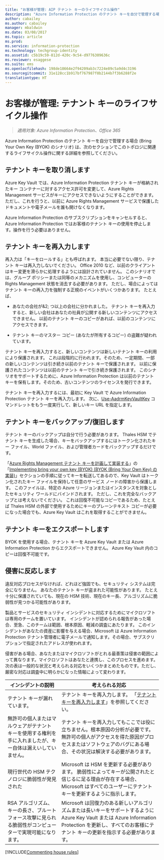 ```yaml
---
title: "お客様が管理: AIP テナント キーのライフサイクル操作"
description: "Azure Information Protection のテナント キーを自分で管理する場合 (Bring Your Own Key (BYOK) のシナリオ) に関連するライフサイクル操作についての情報です。"
author: cabailey
ms.author: cabailey
manager: mbaldwin
ms.date: 03/08/2017
ms.topic: article
ms.prod: 
ms.service: information-protection
ms.technology: techgroup-identity
ms.assetid: c5b19c59-812d-420c-9c54-d9776309636c
ms.reviewer: esaggese
ms.suite: ems
ms.openlocfilehash: 198de18664e2f94209ab3c7224e89c5a9d4c3196
ms.sourcegitcommit: 31e128cc1b917bf767987f0b2144b7f3b6288f2e
translationtype: HT
---
```

# <a name="customer-managed-tenant-key-lifecycle-operations"></a>お客様が管理: テナント キーのライフサイクル操作

>*適用対象: Azure Information Protection、Office 365*

Azure Information Protection のテナント キーを自分で管理する場合 (Bring Your Own Key (BYOK) のシナリオ) は、次のセクションでこのトポロジに関連するライフサイクル操作に関する詳細を参照してください。

## <a name="revoke-your-tenant-key"></a>テナント キーを取り消します
Azure Key Vault では、Azure Information Protection テナント キーが格納されたキー コンテナーに対するアクセス許可を変更して、Azure Rights Management サービスがキーにアクセスできないようにすることができます。 ただし、これを行うと、以前に Azure Rights Management サービスで保護したドキュメントや電子メールを誰も開けなくなります。

Azure Information Protection のサブスクリプションをキャンセルすると、Azure Information Protection ではお客様のテナント キーの使用を停止します。操作を行う必要はありません。


## <a name="re-key-your-tenant-key"></a>テナント キーを再入力します
再入力は「キーをロールする」とも呼ばれます。 本当に必要でない限り、テナント キーは再入力しないでください。 Office 2010 など、以前のクライアントはキー変更を滑らかに処理するようには設計されていません。 このシナリオでは、グループ ポリシーまたは同等のメカニズムを使用し、コンピューターの Rights Management 状態を消去する必要があります。 ただし、場合によってはテナント キーの再入力を強制する正規のイベントがいくつかあります。 たとえば、

-   あなたの会社が&2; つ以上の会社に分かれました。 テナント キーを再入力すると、新しい会社はあなたの社員が公開する新しいコンテンツにアクセスできません。 以前のテナント キーのコピーがあれば、以前のコンテンツにアクセスできます。

-   テナント キーのマスター コピー (あなたが所有するコピー) の盗難が疑われています。

テナント キーを再入力すると、新しいコンテンツは新しいテナント キーの利用により保護されます。 これは段階的に行われます。そのため、一定期間、一部の新しいコンテンツは引き続き以前のテナント キーで保護されます。 以前に保護されたコンテンツは以前のテナント キーで引き続き保護されます。 このシナリオをサポートするために、Azure Information Protection は以前のテナント キーを保有します。そのため、古いコンテンツのライセンスを発行できます。

テナント キーを再入力するには、最初に Key Vault で Azure Information Protection テナント キーを再入力します。 次に、[Use-AadrmKeyVaultKey](/powershell/aadrm/vlatest/use-aadrmkey) コマンドレットをもう一度実行して、新しいキー URL を指定します。

## <a name="backup-and-recover-your-tenant-key"></a>テナント キーをバックアップ/復旧します
テナント キーのバックアップは自分で行う必要があります。 Thales HSM でテナント キーを生成した場合、キーをバックアップするにはトークン化されたキー ファイル、World ファイル、および管理者カードをバックアップするだけです。

「[Azure Rights Management テナント キーを計画して実装する](../plan-design/plan-implement-tenant-key.md)」の「[Implementing bring your own key (BYOK) (BYOK (Bring Your Own Key) の実装)](../plan-design/plan-implement-tenant-key.md#implementing-your-azure-information-protection-tenant-key)」セクションの手順に従ってキーを転送してあるので、Key Vault はトークン化されたキー ファイルを保持して任意のサービス ノードの障害から保護します。 このファイルは、特定の Azure リージョンまたはインスタンスを対象としたセキュリティ ワールドにバインドされます。 ただし、これを完全なバックアップとは考えないでください。 これは回復不可能なコピーであるため、たとえば Thales HSM の外部で使用するためにキーのプレーンテキスト コピーが必要になった場合でも、Azure Key Vault はこれを取得することができません。

## <a name="export-your-tenant-key"></a>テナント キーをエクスポートします
BYOK を使用する場合、テナント キーを Azure Key Vault または Azure Information Protection からエクスポートできません。 Azure Key Vault 内のコピーは回復不可能です。 

## <a name="respond-to-a-breach"></a>侵害に反応します
違反対応プロセスがなければ、どれほど強固でも、セキュリティ システムは完全になりません。 あなたのテナント キーが盗まれた可能性があります。 たとえ十分に保護されていても、現在の HSM 技術、現在のキー長、アルゴリズムに脆弱性が見つかる可能性があります。

製品とサービスのセキュリティ インシデントに対応するためにマイクロソフトは専用のチームを置いています。 インシデントが認められる報告があった場合、至急、このチームは範囲、根本原因、軽減の調査にあたります。 このインシデントがあなたの資産に影響を与える場合、Microsoft は Azure Information Protection テナント管理者に電子メールで通知します。その場合、サブスクリプションで指定されたアドレスが使われます。

侵害がある場合、あなたまたはマイクロソフトがとれる最善策は侵害の範囲によって異なります。マイクロソフトはあなたと連携し、このプロセスを進めます。 次の表は一般的な状況と考えられる対応をいくつかまとめたものです。ただし、厳密な対応は調査中に明らかになった情報によって変わります。

|インシデントの説明|考えられる対応|
|------------------------|-------------------|
|テナント キーが漏れています。|テナント キーを再入力します。 「[テナント キーを再入力します](#re-key-your-tenant-key)」を参照してください。|
|無許可の個人またはマルウェアがテナント キーを使用する権利を手に入れましたが、キー自体は漏えいしていません。|テナント キーを再入力してもここでは役に立ちません。根本原因の分析が必要です。 無許可の個人がアクセスを得た原因がプロセスまたはソフトウェアのバグにある場合、その状況は解決する必要があります。|
|現行世代の HSM テクノロジに脆弱性が発見された|Microsoft は HSM を更新する必要があります。 脆弱性によってキーが公開されたと信じるに足る理由が存在する場合、Microsoft はすべてのユーザーにテナント キーを更新するように指示します。|
|RSA アルゴリズム、キーの長さ、ブルート フォース攻撃に見られる脆弱性がコンピューターで実現可能になります。|Microsoft は回復力のある新しいアルゴリズムまたは長いキーをサポートするように Azure Key Vault または Azure Information Protection を更新し、すべてのお客様にテナント キーの更新を指示する必要があります。|

[!INCLUDE[Commenting house rules](../includes/houserules.md)]

